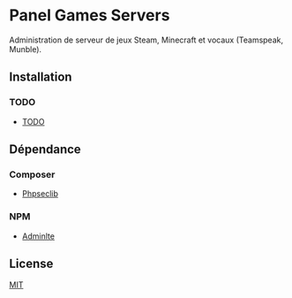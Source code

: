 # Panel Games Servers

Administration de serveur de jeux Steam, Minecraft et vocaux (Teamspeak, Munble).

## Installation

### TODO

* [TODO](https://github.com/JJeanniard/Panel-Games-Servers/projects)

## Dépendance

### Composer

* [Phpseclib](http://phpseclib.sourceforge.net/)

### NPM

* [Adminlte](https://adminlte.io/)

## License

[MIT](#LICENSE)
